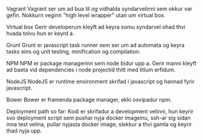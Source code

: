 Vagrant
Vagrant ser um ad bua til og vidhalda syndarvelinni sem okkur var gefin. Nokkurn veginn "high level wrapper" utan um virtual box.

Virtual box
Gerir developerum kleyft ad keyra somu syndarvel ohad thvi hvada tolvu hun er keyrd a.

Grunt
Grunt er javascript task runner sem ser um ad automata og keyra tasks eins og unit testing, minification og compilation.

NPM
NPM er package managerinn sem node bidur upp a. Gerir manni kleyft ad baeta vid dependencies i node projectid thitt med litlum erfidum.

NodeJS
NodeJS er runtime environment skrifad i javascript og hannad fyrir javascript. 

Bower
Bower er framenda package manager, ekki osvipadur npm.

Deployment path so far:
Kodi er skrifadur a development velinni, hun keyrir svo deployment script sem pushar nyja docker imageinu, ssh-ar sig sidan inna test velina, pullar nyjasta docker image, slekkur a thvi gamla og keyrir thad nyja upp.
